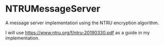 # NTRUMessageServer

A message server implementation using the NTRU encryption algorithm.

I will use https://www.ntru.org/f/ntru-20190330.pdf as a guide in my implementation.
